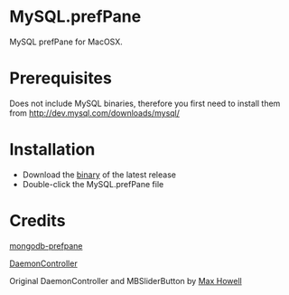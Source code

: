 MySQL.prefPane
==============

MySQL prefPane for MacOSX.

Prerequisites
=============

Does not include MySQL binaries, therefore you first need to install them from http://dev.mysql.com/downloads/mysql/

Installation
============

* Download the [binary](https://github.com/tessus/MySQL-prefPane/releases/latest) of the latest release
* Double-click the MySQL.prefPane file

Credits
=======

[mongodb-prefpane](https://github.com/ivanvc/mongodb-prefpane)

[DaemonController](https://github.com/ivanvc/DaemonController)

Original DaemonController and MBSliderButton by [Max Howell](https://github.com/mxcl)
